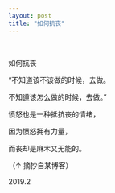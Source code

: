 ```yaml
---
layout: post
title: "如何抗丧"
---
```


  
&nbsp;
&nbsp;


如何抗丧

“不知道该不该做的时候，去做。

不知道该怎么做的时候，去做。”  

愤怒也是一种抵抗丧的情绪，

因为愤怒拥有力量，

而丧却是麻木又无能的。

（↑ 摘抄自某博客）

2019.2
